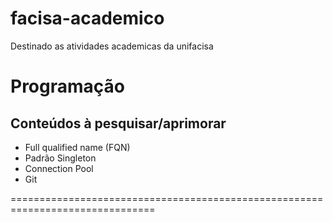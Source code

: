 # facisa-academico

Destinado as atividades academicas da unifacisa

# Programação 
## Conteúdos à pesquisar/aprimorar

- Full qualified name (FQN)
- Padrão Singleton  
- Connection Pool
- Git  

===============================================================================
